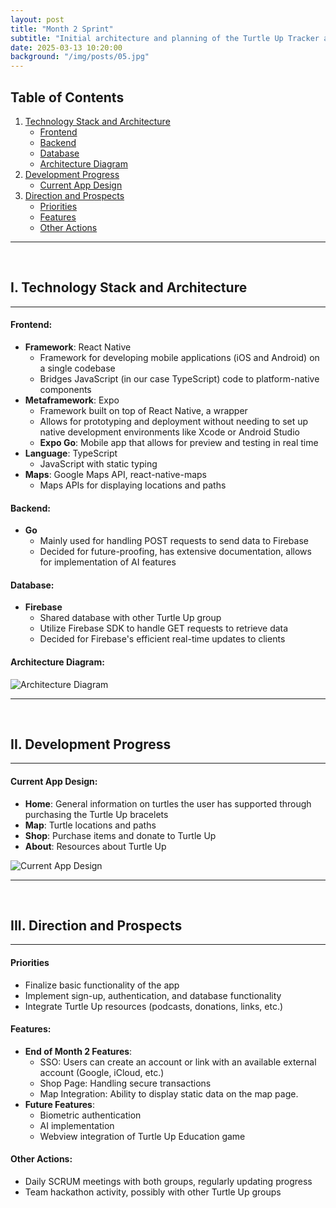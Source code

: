 ```yaml
---
layout: post
title: "Month 2 Sprint"
subtitle: "Initial architecture and planning of the Turtle Up Tracker app"
date: 2025-03-13 10:20:00
background: "/img/posts/05.jpg"
---
```


## Table of Contents

1. [Technology Stack and Architecture](#i-technology-stack-and-architecture)
   - [Frontend](#frontend)
   - [Backend](#backend)
   - [Database](#database)
   - [Architecture Diagram](#architecture-diagram)
2. [Development Progress](#iii-development-progress)
   - [Current App Design](#current-app-design)
3. [Direction and Prospects](#iii-direction-and-prospects)
   - [Priorities](#priorities)
   - [Features](#features)
   - [Other Actions](#other-actions)

---

<br>

## I. Technology Stack and Architecture

---

#### Frontend:

- **Framework**: React Native
  - Framework for developing mobile applications (iOS and Android) on a single codebase
  - Bridges JavaScript (in our case TypeScript) code to platform-native components
- **Metaframework**: Expo
  - Framework built on top of React Native, a wrapper
  - Allows for prototyping and deployment without needing to set up native development environments like Xcode or Android Studio
  - **Expo Go**: Mobile app that allows for preview and testing in real time
- **Language**: TypeScript
  - JavaScript with static typing
- **Maps**: Google Maps API, react-native-maps
  - Maps APIs for displaying locations and paths

#### Backend:

- **Go**
  - Mainly used for handling POST requests to send data to Firebase
  - Decided for future-proofing, has extensive documentation, allows for implementation of AI features

#### Database:

- **Firebase**
  - Shared database with other Turtle Up group
  - Utilize Firebase SDK to handle GET requests to retrieve data
  - Decided for Firebase's efficient real-time updates to clients

#### Architecture Diagram:

![Architecture Diagram](\group-12-website-jekyll\img\posts\capstone-turtle-up-month-1-architecture.jpg)

---

<br>

## II. Development Progress

---

#### Current App Design:

- **Home**: General information on turtles the user has supported through purchasing the Turtle Up bracelets
- **Map**: Turtle locations and paths
- **Shop**: Purchase items and donate to Turtle Up
- **About**: Resources about Turtle Up

![Current App Design](\group-12-website-jekyll\img\posts\capstone-turtle-up-month-1.jpg)

---

<br>

## III. Direction and Prospects

---

#### Priorities

- Finalize basic functionality of the app
- Implement sign-up, authentication, and database functionality
- Integrate Turtle Up resources (podcasts, donations, links, etc.)

#### Features:

- **End of Month 2 Features**:
  - SSO: Users can create an account or link with an available external account (Google, iCloud, etc.)
  - Shop Page: Handling secure transactions
  - Map Integration: Ability to display static data on the map page.
- **Future Features**:
  - Biometric authentication
  - AI implementation
  - Webview integration of Turtle Up Education game

#### Other Actions:

- Daily SCRUM meetings with both groups, regularly updating progress
- Team hackathon activity, possibly with other Turtle Up groups

<br>

